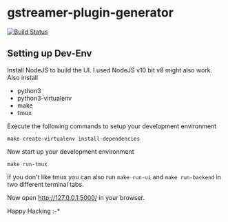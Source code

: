 gstreamer-plugin-generator
==========================
[![Build Status](https://travis-ci.org/MaZderMind/gstreamer-plugin-generator.svg?branch=master)](https://travis-ci.org/MaZderMind/gstreamer-plugin-generator)

Setting up Dev-Env
------------------
Install NodeJS to build the UI. I used NodeJS v10 bit v8 might also work.
Also install
 - python3
 - python3-virtualenv
 - make
 - tmux

Execute the following commands to setup your development environment
```
make create-virtualenv install-dependencies
```

Now start up your development environment
```
make run-tmux
```

If you don't like tmux you can also run `make run-ui` and `make run-backend`
in two different terminal tabs.

Now open http://127.0.0.1:5000/ in your browser.

Happy Hacking :-*
